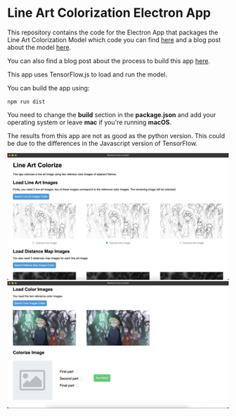 # Line Art Colorization Electron App

This repository contains the code for the Electron App that packages the Line Art Colorization Model which code you can find [here](https://github.com/vincent1bt/line-art-colorization) and a blog post about the model [here](https://vincentblog.link/posts/line-art-colorization-using-a-deep-learning-model).

You can also find a blog post about the process to build this app [here](https://github.com/vincent1bt/Line-art-colorization-electron-app).

This app uses TensorFlow.js to load and run the model.

You can build the app using:

```
npm run dist
```

You need to change the **build** section in the **package.json** and add your operating system or leave **mac** if you're running **macOS**.

The results from this app are not as good as the python version. This could be due to the differences in the Javascript version of TensorFlow.

![Example 1](
https://github.com/vincent1bt/Line-art-colorization-electron-app/blob/main/app_example_images/example1.png)
![Example 2](
https://github.com/vincent1bt/Line-art-colorization-electron-app/blob/main/app_example_images/example2.png)
